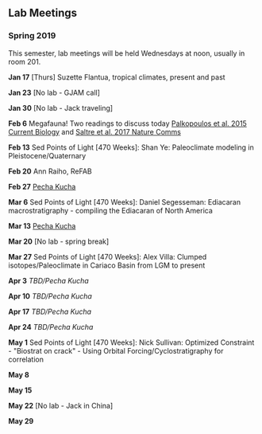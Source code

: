 ## Lab Meetings
### Spring 2019
This semester, lab meetings will be held Wednesdays at noon, usually in room 201.

**Jan 17** [Thurs] Suzette Flantua, tropical climates, present and past

**Jan 23** [No lab - GJAM call]

**Jan 30** [No lab - Jack traveling]

**Feb 6** Megafauna! Two readings to discuss today [Palkopoulos et al. 2015 Current Biology](https://www.sciencedirect.com/science/article/pii/S0960982215004200?via%3Dihub) and [Saltre et al. 2017 Nature Comms](https://www.nature.com/articles/ncomms10511)

**Feb 13** Sed Points of Light [470 Weeks]: Shan Ye: Paleoclimate modeling in Pleistocene/Quaternary

**Feb 20** Ann Raiho, ReFAB

**Feb 27** [Pecha Kucha](https://github.com/WilliamsPaleoLab/LabMeetings/blob/master/PechaKucha.md)

**Mar 6** Sed Points of Light [470 Weeks]: Daniel Segesseman: Ediacaran macrostratigraphy - compiling the Ediacaran of North America

**Mar 13** [Pecha Kucha](https://github.com/WilliamsPaleoLab/LabMeetings/blob/master/PechaKucha.md)

**Mar 20** [No lab - spring break]

**Mar 27** Sed Points of Light [470 Weeks]: Alex Villa: Clumped isotopes/Paleoclimate in Cariaco Basin from LGM to present

**Apr 3** *TBD/Pecha Kucha*

**Apr 10** *TBD/Pecha Kucha*

**Apr 17** *TBD/Pecha Kucha*

**Apr 24** *TBD/Pecha Kucha*

**May 1** Sed Points of Light [470 Weeks]: Nick Sullivan: Optimized Constraint - "Biostrat on crack" - Using Orbital Forcing/Cyclostratigraphy for correlation

**May 8**

**May 15**

**May 22** [No lab - Jack in China]

**May 29**
